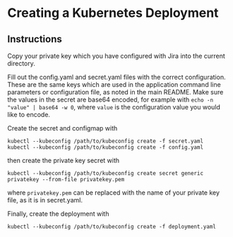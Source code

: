 # Creating a Kubernetes Deployment

## Instructions

Copy your private key which you have configured with Jira into the
current directory.

Fill out the config.yaml and secret.yaml files with the correct
configuration. These are the same keys which are used in the application
command line parameters or configuration file, as noted in the main
README. Make sure the values in the secret are base64 encoded, for
example with `echo -n "value" | base64 -w 0`, where `value` is the
configuration value you would like to encode.

Create the secret and configmap with

```
kubectl --kubeconfig /path/to/kubeconfig create -f secret.yaml
kubectl --kubeconfig /path/to/kubeconfig create -f config.yaml
```

then create the private key secret with

```
kubectl --kubeconfig /path/to/kubeconfig create secret generic privatekey --from-file privatekey.pem
```

where `privatekey.pem` can be replaced with the name of your private key
file, as it is in secret.yaml.

Finally, create the deployment with

```
kubectl --kubeconfig /path/to/kubeconfig create -f deployment.yaml
```

